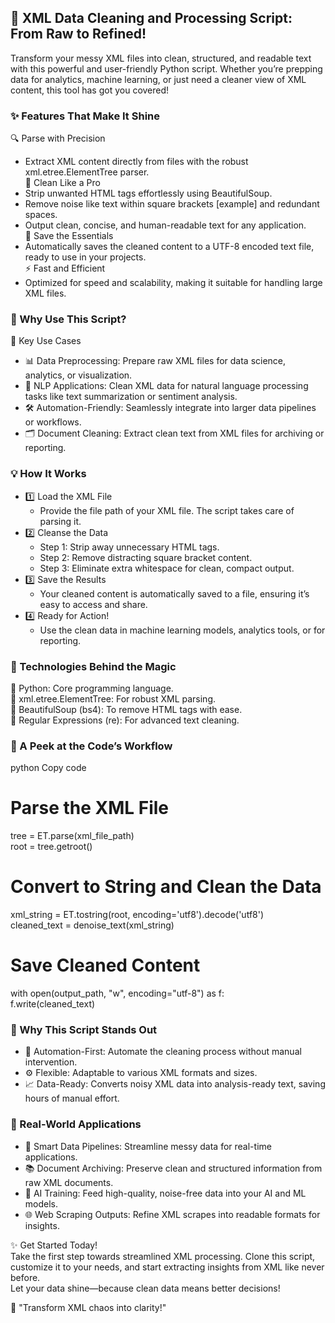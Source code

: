 ## 🚀 XML Data Cleaning and Processing Script: From Raw to Refined!
Transform your messy XML files into clean, structured, and readable text with this powerful and user-friendly Python script. Whether you’re prepping data for analytics, machine learning, or just need a cleaner view of XML content, this tool has got you covered!

### ✨ Features That Make It Shine
🔍 Parse with Precision <br>
- Extract XML content directly from files with the robust xml.etree.ElementTree parser.<br>
🧹 Clean Like a Pro<br>
- Strip unwanted HTML tags effortlessly using BeautifulSoup.<br>
- Remove noise like text within square brackets [example] and redundant spaces.<br>
- Output clean, concise, and human-readable text for any application.<br>
💾 Save the Essentials<br>
- Automatically saves the cleaned content to a UTF-8 encoded text file, ready to use in your projects.<br>
⚡ Fast and Efficient<br>
- Optimized for speed and scalability, making it suitable for handling large XML files.<br>

### 🎯 Why Use This Script?<br>
🔑 Key Use Cases<br>
- 📊 Data Preprocessing: Prepare raw XML files for data science, analytics, or visualization.<br>
- 🤖 NLP Applications: Clean XML data for natural language processing tasks like text summarization or sentiment analysis.<br>
- 🛠 Automation-Friendly: Seamlessly integrate into larger data pipelines or workflows.<br>
- 🗂 Document Cleaning: Extract clean text from XML files for archiving or reporting.<br>

### 💡 How It Works<br>
- 1️⃣ Load the XML File<br>
  - Provide the file path of your XML file. The script takes care of parsing it.<br>
- 2️⃣ Cleanse the Data<br>
  - Step 1: Strip away unnecessary HTML tags.<br>
  - Step 2: Remove distracting square bracket content.<br>
  - Step 3: Eliminate extra whitespace for clean, compact output.<br>
- 3️⃣ Save the Results<br>
  - Your cleaned content is automatically saved to a file, ensuring it’s easy to access and share.<br>
- 4️⃣ Ready for Action!<br>
  - Use the clean data in machine learning models, analytics tools, or for reporting.<br>

### 🔧 Technologies Behind the Magic<br>
🐍 Python: Core programming language.<br>
📜 xml.etree.ElementTree: For robust XML parsing.<br>
🧼 BeautifulSoup (bs4): To remove HTML tags with ease.<br>
🧠 Regular Expressions (re): For advanced text cleaning.<br>

### 🚀 A Peek at the Code’s Workflow<br>
python
Copy code
# Parse the XML File  
tree = ET.parse(xml_file_path)  
root = tree.getroot()  

# Convert to String and Clean the Data  
xml_string = ET.tostring(root, encoding='utf8').decode('utf8')  
cleaned_text = denoise_text(xml_string)  

# Save Cleaned Content  <br>
with open(output_path, "w", encoding="utf-8") as f:  
    f.write(cleaned_text)  
    
### 📌 Why This Script Stands Out<br>
- 🌟 Automation-First: Automate the cleaning process without manual intervention.<br>
- ⚙️ Flexible: Adaptable to various XML formats and sizes.<br>
- 📈 Data-Ready: Converts noisy XML data into analysis-ready text, saving hours of manual effort.<br>

### 💼 Real-World Applications<br>
- 🚦 Smart Data Pipelines: Streamline messy data for real-time applications.<br>
- 📚 Document Archiving: Preserve clean and structured information from raw XML documents.<br>
- 🧠 AI Training: Feed high-quality, noise-free data into your AI and ML models.<br>
- 🌐 Web Scraping Outputs: Refine XML scrapes into readable formats for insights.<br>

✨ Get Started Today!<br>
Take the first step towards streamlined XML processing. Clone this script, customize it to your needs, and start extracting insights from XML like never before.<br>
Let your data shine—because clean data means better decisions!

🎉 "Transform XML chaos into clarity!"
